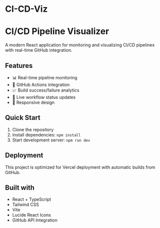 # CI-CD-Viz

#  CI/CD Pipeline Visualizer

A modern React application for monitoring and visualizing CI/CD pipelines with real-time GitHub integration.

## Features

- 📊 Real-time pipeline monitoring
- 🔗 GitHub Actions integration
- 📈 Build success/failure analytics
- 🔄 Live workflow status updates
- 📱 Responsive design

## Quick Start

1. Clone the repository
2. Install dependencies: `npm install`
3. Start development server: `npm run dev`

## Deployment

This project is optimized for Vercel deployment with automatic builds from GitHub.

## Built with

- React + TypeScript
- Tailwind CSS
- Vite
- Lucide React Icons
- GitHub API Integration
